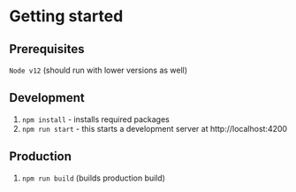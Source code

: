 # Getting started

## Prerequisites

`Node v12` (should run with lower versions as well)

## Development
1. `npm install` - installs required packages
2. `npm run start` - this starts a development server at http://localhost:4200

## Production
1. `npm run build` (builds production build)
